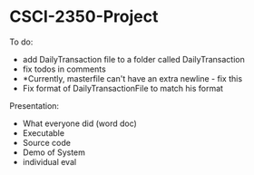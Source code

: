 # CSCI-2350-Project
To do:
- add DailyTransaction file to a folder called DailyTransaction
- fix todos in comments
- *Currently, masterfile can't have an extra newline - fix this
- Fix format of DailyTransactionFile to match his format

Presentation:
- What everyone did (word doc)
- Executable
- Source code
- Demo of System
- individual eval
